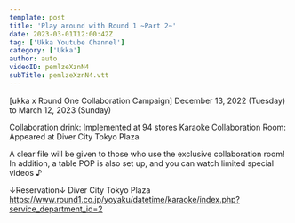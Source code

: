 ```yaml
---
template: post
title: 'Play around with Round 1 ~Part 2~'
date: 2023-03-01T12:00:42Z
tag: ['Ukka Youtube Channel']
category: ['Ukka']
author: auto 
videoID: pemlzeXznN4
subTitle: pemlzeXznN4.vtt
---
```

[ukka x Round One Collaboration Campaign]
December 13, 2022 (Tuesday) to March 12, 2023 (Sunday)

Collaboration drink: Implemented at 94 stores
Karaoke Collaboration Room: Appeared at Diver City Tokyo Plaza

A clear file will be given to those who use the exclusive collaboration room!
In addition, a table POP is also set up, and you can watch limited special videos ♪

↓Reservation↓
Diver City Tokyo Plaza
https://www.round1.co.jp/yoyaku/datetime/karaoke/index.php?service_department_id=2
